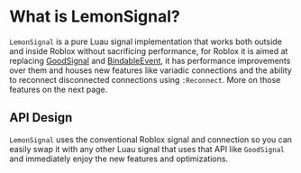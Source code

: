 # What is LemonSignal?

`LemonSignal` is a pure Luau signal implementation that works both outside and inside Roblox without sacrificing performance, for Roblox it is aimed at replacing [GoodSignal](https://github.com/stravant/goodsignal) and [BindableEvent](https://create.roblox.com/docs/reference/engine/classes/BindableEvent), it has performance improvements over them and houses new features like variadic connections and the ability to reconnect disconnected connections using `:Reconnect`.
More on those features on the next page.

## API Design
`LemonSignal` uses the conventional Roblox signal and connection so you can easily swap it with any other Luau signal that uses that API like `GoodSignal` and immediately enjoy the new features and optimizations.
